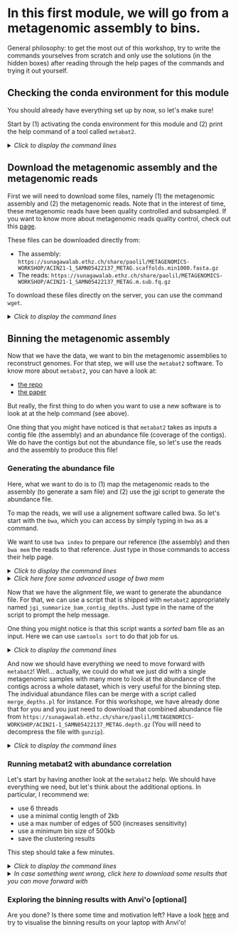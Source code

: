# In this first module, we will go from a metagenomic assembly to bins.

General philosophy: to get the most out of this workshop, try to write the commands yourselves from scratch and only use the solutions (in the hidden boxes) after reading through the help pages of the commands and trying it out yourself.


## Checking the conda environment for this module

You should already have everything set up by now, so let's make sure!

Start by (1) activating the conda environment for this module and (2) print the help command of a tool called `metabat2`.

<details>
<summary><i>Click to display the command lines</I></summary>

  ```
  conda activate module-1
  metabat2 --help
  ```

</details>

  
## Download the metagenomic assembly and the metagenomic reads

First we will need to download some files, namely (1) the metagenomic assembly and (2) the metagenomic reads. Note that in the interest of time, these metagenomic reads have been quality controlled and subsampled. If you want to know more about metagenomic reads quality control, check out this [page](https://astrobiomike.github.io/genomics/where_to_start).

These files can be downloaded directly from:
- The assembly: `https://sunagawalab.ethz.ch/share/paolil/METAGENOMICS-WORKSHOP/ACIN21-1_SAMN05422137_METAG.scaffolds.min1000.fasta.gz`
- The reads: `https://sunagawalab.ethz.ch/share/paolil/METAGENOMICS-WORKSHOP/ACIN21-1_SAMN05422137_METAG.m.sub.fq.gz`

To download these files directly on the server, you can use the command `wget`.

<details>
<summary><i>Click to display the command lines</I></summary>
  
  ```
  wget https://sunagawalab.ethz.ch/share/paolil/METAGENOMICS-WORKSHOP/ACIN21-1_SAMN05422137_METAG.scaffolds.min1000.fasta.gz
  wget https://sunagawalab.ethz.ch/share/paolil/METAGENOMICS-WORKSHOP/ACIN21-1_SAMN05422137_METAG.m.sub.fq.gz
  ```
  
</details>


## Binning the metagenomic assembly

Now that we have the data, we want to bin the metagenomic assemblies to reconstruct genomes. For that step, we will use the `metabat2` software. To know more about `metabat2`, you can have a look at:
- [the repo](https://bitbucket.org/berkeleylab/metabat/src/master/)
- [the paper](https://peerj.com/preprints/27522/)

But really, the first thing to do when you want to use a new software is to look at at the help command (see above).

One thing that you might have noticed is that `metabat2` takes as inputs a contig file (the assembly) and an abundance file (coverage of the contigs). We do have the contigs but not the abundance file, so let's use the reads and the assembly to produce this file!


### Generating the abundance file

Here, what we want to do is to (1) map the metagenomic reads to the assembly (to generate a sam file) and (2) use the jgi script to generate the abundance file.

To map the reads, we will use a alignement software called bwa. So let's start with the `bwa`, which you can access by simply typing in `bwa` as a command.

We want to use `bwa index` to prepare our reference (the assembly) and then `bwa mem` the reads to that reference. Just type in those commands to access their help page.

<details>
<summary><i>Click to display the command lines</I></summary>
  
  ```
  bwa index ACIN21-1_SAMN05422137_METAG.scaffolds.min1000.fasta.gz
  bwa mem -t 4 ACIN21-1_SAMN05422137_METAG.scaffolds.min1000.fasta.gz ACIN21-1_SAMN05422137_METAG.m.sub.fq.gz > mapping_file.sam
  ```

</details>

<details>
<summary><i>Click here fore some advanced usage of bwa mem</I></summary>
  Here, the bwa mem command is combined combined with samtools calls and an in house script (sushicounter) to filter the alignment.

  ```
  fasta="ACIN21-1_SAMN05422137_METAG.scaffolds.min1000.fasta.gz"
  reads="ACIN21-1_SAMN05422137_METAG.m.sub.fq.gz"
  bwa mem -a -t 4 $fasta $reads | samtools view -F 4 -h - | sushicounter filter -u -i 0.95 -c 0.8 -a 45 - - | samtools view -bh - | samtools sort -O bam -@ 4 -m 4G - > mapping_file.filtered.sorted.bam
  ```

</details>

Now that we have the alignment file, we want to generate the abundance file. For that, we can use a script that is shipped with `metabat2` appropriately named `jgi_summarize_bam_contig_depths`. Just type in the name of the script to prompt the help message.

One thing you might notice is that this script wants a *sorted* bam file as an input. Here we can use `samtools sort` to do that job for us.

<details>
<summary><i>Click to display the command lines</I></summary>
  
  ```
  samtools sort -O bam mapping_file.sam > mapping_file.sorted.bam
  jgi_summarize_bam_contig_depths --outputDepth abundance_file.txt mapping_file.sorted.bam
  ```

</details>

And now we should have everything we need to move forward with `metabat2`! Well... actually, we could do what we just did with a single metagenomic samples with many more to look at the abundance of the contigs across a whole dataset, which is very useful for the binning step. The individual abundance files can be merge with a script called `merge_depths.pl` for instance. For this workshope, we have already done that for you and you just need to download that combined abundance file from `https://sunagawalab.ethz.ch/share/paolil/METAGENOMICS-WORKSHOP/ACIN21-1_SAMN05422137_METAG.depth.gz` (You will need to decompress the file with `gunzip`).

<details>
<summary><i>Click to display the command lines</I></summary>
  
  ```
  wget https://sunagawalab.ethz.ch/share/paolil/METAGENOMICS-WORKSHOP/ACIN21-1_SAMN05422137_METAG.depth.gz
  gunzip ACIN21-1_SAMN05422137_METAG.depth.gz
  ```

</details>


### Running metabat2 with abundance correlation

Let's start by having another look at the `metabat2` help. We should have everything we need, but let's think about the additional options. In particular, I recommend we:
- use 6 threads
- use a minimal contig length of 2kb
- use a max number of edges of 500 (increases sensitivity)
- use a minimum bin size of 500kb
- save the clustering results

This step should take a few minutes.

<details>
<summary><i>Click to display the command lines</I></summary>
  

  ```
  metabat2 -i ACIN21-1_SAMN05422137_METAG.scaffolds.min1000.fasta.gz -a ACIN21-1_SAMN05422137_METAG.depth -o ACIN21-1_SAMN05422137_METAG-bins/ACIN21-1_SAMN05422137_METAG-metabat2 --minContig 2000 --maxEdges 500 --numThreads 6 --minClsSize 500000 --saveCls
  ```

</details>

<details>
<summary><i>In case something went wrong, click here to download some results that you can move forward with</I></summary>

```
wget https://sunagawalab.ethz.ch/share/paolil/METAGENOMICS-WORKSHOP/ACIN21-1_SAMN05422137_METAG-bins.tar.gz
tar -xzf ACIN21-1_SAMN05422137_METAG-bins.tar.gz
```

</details>


### Exploring the binning results with Anvi'o [optional]

Are you done? Is there some time and motivation left? Have a look [here](https://merenlab.org/2016/06/22/anvio-tutorial-v2/) and try to visualise the binning results on your laptop with Anvi'o!
